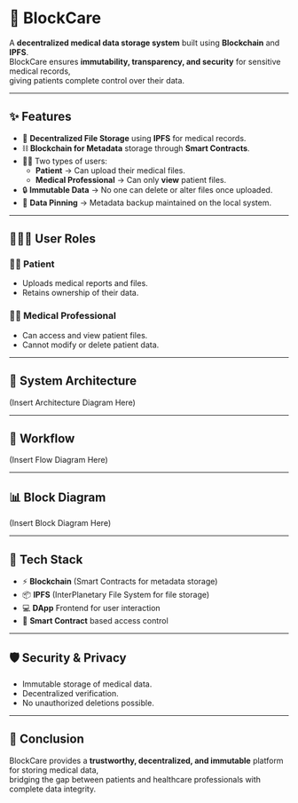 # 🏥 BlockCare  

A **decentralized medical data storage system** built using **Blockchain** and **IPFS**.  
BlockCare ensures **immutability, transparency, and security** for sensitive medical records,  
giving patients complete control over their data.  

---

## ✨ Features  
- 📂 **Decentralized File Storage** using **IPFS** for medical records.  
- ⛓ **Blockchain for Metadata** storage through **Smart Contracts**.  
- 👨‍⚕️ Two types of users:  
  - **Patient** → Can upload their medical files.  
  - **Medical Professional** → Can only **view** patient files.  
- 🔒 **Immutable Data** → No one can delete or alter files once uploaded.  
- 📌 **Data Pinning** → Metadata backup maintained on the local system.  

---

## 🧑‍🤝‍🧑 User Roles  

### 👩‍🦰 Patient  
- Uploads medical reports and files.  
- Retains ownership of their data.  

### 👨‍⚕️ Medical Professional  
- Can access and view patient files.  
- Cannot modify or delete patient data.  

---

## 📐 System Architecture  

(Insert Architecture Diagram Here)  

---

## 🔄 Workflow  

(Insert Flow Diagram Here)  

---

## 📊 Block Diagram  

(Insert Block Diagram Here)  

---

## 🚀 Tech Stack  
- ⚡ **Blockchain** (Smart Contracts for metadata storage)  
- 📦 **IPFS** (InterPlanetary File System for file storage)  
- 💻 **DApp** Frontend for user interaction  
- 🔑 **Smart Contract** based access control  

---

## 🛡 Security & Privacy  
- Immutable storage of medical data.  
- Decentralized verification.  
- No unauthorized deletions possible.  

---

## 📌 Conclusion  
BlockCare provides a **trustworthy, decentralized, and immutable** platform for storing medical data,  
bridging the gap between patients and healthcare professionals with complete data integrity.  
